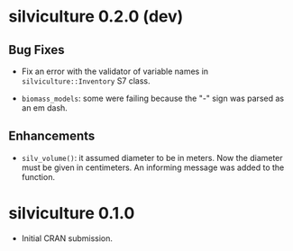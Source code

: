 
# silviculture 0.2.0 (dev)

## Bug Fixes

* Fix an error with the validator of variable names in `silviculture::Inventory` S7 class.

* `biomass_models`: some were failing because the "-" sign was parsed as an em dash.

## Enhancements

* `silv_volume()`: it assumed diameter to be in meters. Now the diameter must be given in centimeters. An informing message was added to the function.

# silviculture 0.1.0

* Initial CRAN submission.
